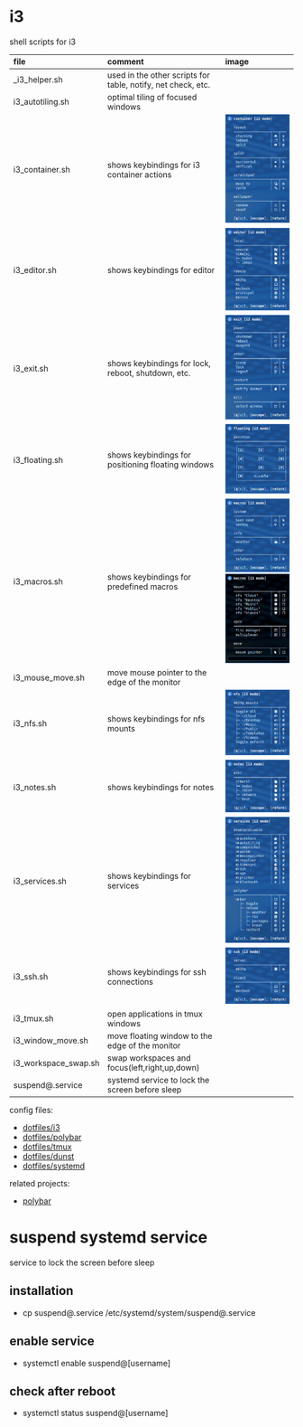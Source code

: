 # i3

shell scripts for i3

| file                 | comment                                                      | image                                                                              |
| :------------------- | :----------------------------------------------------------- | :--------------------------------------------------------------------------------- |
| _i3_helper.sh        | used in the other scripts for table, notify, net check, etc. |                                                                                    |
| i3_autotiling.sh     | optimal tiling of focused windows                            |                                                                                    |
| i3_container.sh      | shows keybindings for i3 container actions                   | ![container mode](images/container.png)                                            |
| i3_editor.sh         | shows keybindings for editor                                 | ![editor mode](images/editor.png)                                                  |
| i3_exit.sh           | shows keybindings for lock, reboot, shutdown, etc.           | ![exit mode](images/exit.png)                                                      |
| i3_floating.sh       | shows keybindings for positioning floating windows           | ![floating mode](images/floating.png)                                              |
| i3_macros.sh         | shows keybindings for predefined macros                      | ![macros mode](images/macros.png) ![macros autostart](images/macros_autostart.gif) |
| i3_mouse_move.sh     | move mouse pointer to the edge of the monitor                |                                                                                    |
| i3_nfs.sh            | shows keybindings for nfs mounts                             | ![nfs mode](images/nfs.gif)                                                        |
| i3_notes.sh          | shows keybindings for notes                                  | ![notes mode](images/notes.png)                                                    |
| i3_services.sh       | shows keybindings for services                               | ![services mode](images/services.png)                                              |
| i3_ssh.sh            | shows keybindings for ssh connections                        | ![ssh mode](images/ssh.png)                                                        |
| i3_tmux.sh           | open applications in tmux windows                            |                                                                                    |
| i3_window_move.sh    | move floating window to the edge of the monitor              |                                                                                    |
| i3_workspace_swap.sh | swap workspaces and focus(left,right,up,down)                |                                                                                    |
| suspend@.service     | systemd service to lock the screen before sleep              |                                                                                    |

config files:

- [dotfiles/i3](https://github.com/mrdotx/dotfiles/tree/master/.config/i3)
- [dotfiles/polybar](https://github.com/mrdotx/dotfiles/tree/master/.config/polybar)
- [dotfiles/tmux](https://github.com/mrdotx/dotfiles/tree/master/.config/tmux)
- [dotfiles/dunst](https://github.com/mrdotx/dotfiles/tree/master/.config/dunst)
- [dotfiles/systemd](https://github.com/mrdotx/dotfiles/tree/master/.config/systemd/user)

related projects:

- [polybar](https://github.com/mrdotx/polybar)

# suspend systemd service

service to lock the screen before sleep

## installation

- cp suspend@.service /etc/systemd/system/suspend@.service

## enable service

- systemctl enable suspend@[username]

## check after reboot

- systemctl status suspend@[username]
